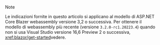 > [!NOTE]
> Le indicazioni fornite in questo articolo si applicano al modello di ASP.NET Core Blazer webassembly versione 3,2 o successiva. Per ottenere il modello di webassembly più recente (versione `3.2.0-rc1.20223.4`) quando non si usa Visual Studio versione 16,6 Preview 2 o successiva, <xref:blazor/get-started>vedere.
